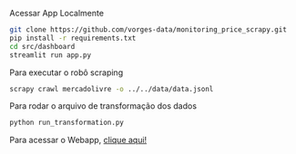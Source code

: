 Acessar App Localmente
```bash
git clone https://github.com/vorges-data/monitoring_price_scrapy.git
pip install -r requirements.txt
cd src/dashboard
streamlit run app.py
```

Para executar o robô scraping
```bash
scrapy crawl mercadolivre -o ../../data/data.jsonl
```

Para rodar o arquivo de transformação dos dados
```bash
python run_transformation.py 
```

Para acessar o Webapp, [clique aqui!](https://vorges-data-monitoring-price-laptop.streamlit.app/)